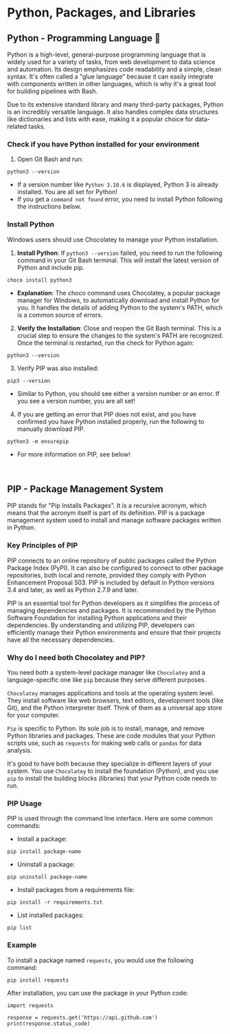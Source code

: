# Python, Packages, and Libraries

## Python - Programming Language 🐍
Python is a high-level, general-purpose programming language that is widely used for a variety of tasks, from web development to data science and automation. Its design emphasizes code readability and a simple, clean syntax. It's often called a "glue language" because it can easily integrate with components written in other languages, which is why it's a great tool for building pipelines with Bash.

Due to its extensive standard library and many third-party packages, Python is an incredibly versatile language. It also handles complex data structures like dictionaries and lists with ease, making it a popular choice for data-related tasks.

### Check if you have Python installed for your environment
1. Open Git Bash and run:
```
python3 --version
```
  - If a version number like `Python 3.10.6` is displayed, Python 3 is already installed. You are all set for Python!
  - If you get a `command not found` error, you need to install Python following the instructions below.

### Install Python
Windows users should use Chocolatey to manage your Python installation.
1. **Install Python**: If `python3 --version` failed, you need to run the following command in your Git Bash terminal. This will install the latest version of Python and include pip.
```
choco install python3
```
  - **Explanation**: The choco command uses Chocolatey, a popular package manager for Windows, to automatically download and install Python for you. It handles the details of adding Python to the system's PATH, which is a common source of errors.

2. **Verify the Installation**: Close and reopen the Git Bash terminal. This is a crucial step to ensure the changes to the system's PATH are recognized. Once the terminal is restarted, run the check for Python again:
```
python3 --version
```
3. Verify PIP was also installed:
```
pip3 --version
```
  - Similar to Python, you should see either a version number or an error. If you see a version number, you are all set!
4. If you are getting an error that PIP does not exist, and you have confirmed you have Python installed properly, run the following to manually download PIP.
```
python3 -m ensurepip
```
  - For more information on PIP, see below!

<br>

## PIP - Package Management System

PIP stands for "Pip Installs Packages". It is a recursive acronym, which means that the acronym itself is part of its definition. PIP is a package management system used to install and manage software packages written in Python.

### Key Principles of PIP
PIP connects to an online repository of public packages called the Python Package Index (PyPI). It can also be configured to connect to other package repositories, both local and remote, provided they comply with Python Enhancement Proposal 503. PIP is included by default in Python versions 3.4 and later, as well as Python 2.7.9 and later.

PIP is an essential tool for Python developers as it simplifies the process of managing dependencies and packages. It is recommended by the Python Software Foundation for installing Python applications and their dependencies. By understanding and utilizing PIP, developers can efficiently manage their Python environments and ensure that their projects have all the necessary dependencies.

### Why do I need both Chocolatey and PIP?
You need both a system-level package manager like `Chocolatey` and a language-specific one like `pip` because they serve different purposes.

`Chocolatey` manages applications and tools at the operating system level. They install software like web browsers, text editors, development tools (like Git), and the Python interpreter itself. Think of them as a universal app store for your computer.

`Pip` is specific to Python. Its sole job is to install, manage, and remove Python libraries and packages. These are code modules that your Python scripts use, such as `requests` for making web calls or `pandas` for data analysis.

It's good to have both because they specialize in different layers of your system. You use `Chocolatey` to install the foundation (Python), and you use `pip` to install the building blocks (libraries) that your Python code needs to run.

### PIP Usage
PIP is used through the command line interface. Here are some common commands:
- Install a package:
```
pip install package-name
```

- Uninstall a package:
```
pip uninstall package-name
```

- Install packages from a requirements file:
```
pip install -r requirements.txt
```

- List installed packages:
```
pip list
```

### Example
To install a package named `requests`, you would use the following command:
```
pip install requests
```
After installation, you can use the package in your Python code:
```
import requests

response = requests.get('https://api.github.com')
print(response.status_code)
```
